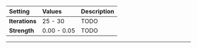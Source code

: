 | Setting        | Values      | Description |
| :------------- | :---------- | :---------- |
| **Iterations** | 25 - 30     | TODO |
| **Strength**   | 0.00 - 0.05 | TODO |




***

<!--examples-->

